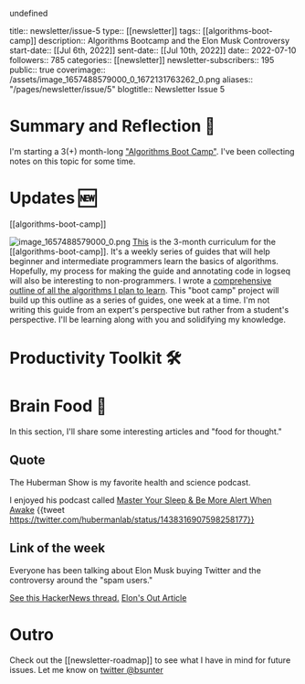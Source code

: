 undefined

title:: newsletter/issue-5
type:: [[newsletter]]
tags:: [[algorithms-boot-camp]]
description:: Algorithms Bootcamp and the Elon Musk Controversy
start-date:: [[Jul 6th, 2022]]
sent-date:: [[Jul 10th, 2022]]
date:: 2022-07-10
followers:: 785
categories:: [[newsletter]]
newsletter-subscribers:: 195
public:: true
coverimage:: /assets/image_1657488579000_0_1672131763262_0.png
aliases:: "/pages/newsletter/issue/5"
blogtitle:: Newsletter Issue 5


# Summary and Reflection 🤔

I'm starting a 3(+) month-long ["Algorithms Boot Camp"]([[algorithms-boot-camp]]). I've been collecting notes on this topic for some time.
# Updates 🆕

[[algorithms-boot-camp]]

![image_1657488579000_0.png](../assets/image_1657488579000_0_1672131763262_0.png)
[This]([[algorithms-boot-camp]]) is the 3-month curriculum for the [[algorithms-boot-camp]].
It's a weekly series of guides that will help beginner and intermediate programmers learn the basics of algorithms.
Hopefully, my process for making the guide and annotating code in logseq will also be interesting to non-programmers.
I wrote a [comprehensive outline of all the algorithms I plan to learn]([[algorithms-boot-camp-study-guide]]). This "boot camp" project will build up this outline as a series of guides, one week at a time.
I'm not writing this guide from an expert's perspective but rather from a student's perspective. I'll be learning along with you and solidifying my knowledge.





# Productivity Toolkit 🛠️
# Brain Food 🧠

In this section, I'll share some interesting articles and "food for thought."
## Quote

The Huberman Show is my favorite health and science podcast.

I enjoyed his podcast called [Master Your Sleep & Be More Alert When Awake](https://hubermanlab.com/master-your-sleep-and-be-more-alert-when-awake/)
{{tweet https://twitter.com/hubermanlab/status/1438316907598258177}}

## Link of the week

Everyone has been talking about Elon Musk buying Twitter and the controversy around the "spam users."


[See this HackerNews thread.](https://news.ycombinator.com/item?id=32027341)
[Elon's Out Article](https://www.bloomberg.com/opinion/articles/2022-07-09/elon-s-out)


# Outro

Check out the [[newsletter-roadmap]] to see what I have in mind for future issues. Let me know on [twitter @bsunter](https://twitter.com)




